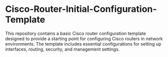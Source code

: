 # Cisco-Router-Initial-Configuration-Template
This repository contains a basic Cisco router configuration template designed to provide a starting point for configuring Cisco routers in network environments. The template includes essential configurations for setting up interfaces, routing, security, and management settings.
